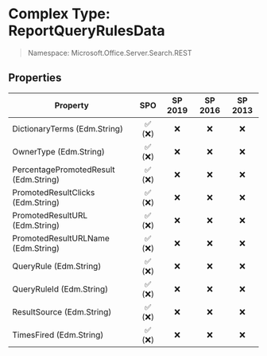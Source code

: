# Complex Type: ReportQueryRulesData

> Namespace: Microsoft.Office.Server.Search.REST

## Properties

Property | SPO | SP 2019 | SP 2016 | SP 2013
----------|:---:|:-------:|:-------:|:-------:
DictionaryTerms (Edm.String) | ✅ (❌) | ❌ | ❌ | ❌
OwnerType (Edm.String) | ✅ (❌) | ❌ | ❌ | ❌
PercentagePromotedResult (Edm.String) | ✅ (❌) | ❌ | ❌ | ❌
PromotedResultClicks (Edm.String) | ✅ (❌) | ❌ | ❌ | ❌
PromotedResultURL (Edm.String) | ✅ (❌) | ❌ | ❌ | ❌
PromotedResultURLName (Edm.String) | ✅ (❌) | ❌ | ❌ | ❌
QueryRule (Edm.String) | ✅ (❌) | ❌ | ❌ | ❌
QueryRuleId (Edm.String) | ✅ (❌) | ❌ | ❌ | ❌
ResultSource (Edm.String) | ✅ (❌) | ❌ | ❌ | ❌
TimesFired (Edm.String) | ✅ (❌) | ❌ | ❌ | ❌
